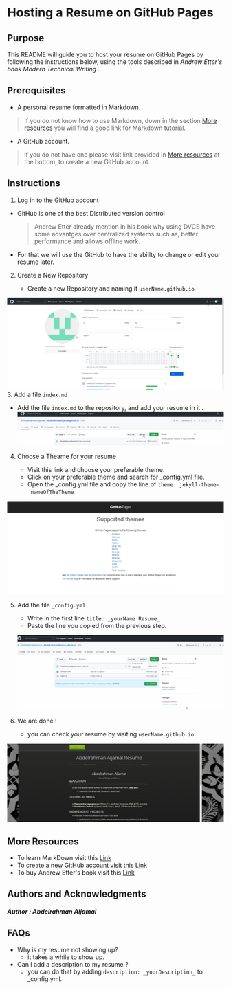 # Hosting a Resume on GitHub Pages

## Purpose
This README will guide you to host your resume on GitHub Pages by following the instructions below, using the tools described in _Andrew Etter's book Modern Technical Writing_ .

## Prerequisites
 * A personal resume formatted in Markdown.
> If you do not know how to use Markdown, down in the section [More resources](https://github.com/AbdelrahmanAljamal/AbdelrahmanAljamal.github.io#more-resources) you will find a good link for Markdown tutorial.
 * A GitHub account.
> if you do not have one please visit link provided in [More resources](https://github.com/AbdelrahmanAljamal/AbdelrahmanAljamal.github.io#more-resources) at the bottom, to create a new GitHub account.
## Instructions

1.  Log in to the GitHub account
 
   * GitHub is one of the best Distributed version control 
     >  Andrew  Etter already mention in his book why using DVCS have some advantges over centralized systems such as, better performance and allows offline work.  
   * For that we will use the GitHub to have the abillty to change or edit your resume later.
  
2. Create a New Repository  

   * Create a new Repository and naming it ``` userName.github.io ```  
    
 ![createRepo](https://github.com/AbdelrahmanAljamal/AbdelrahmanAljamal.github.io/blob/main/createRepo.gif)
3. Add a file ``` index.md ```

   * Add the file ``` index.md ``` to the repository, and add your resume in it .  
   ![newFile](https://github.com/AbdelrahmanAljamal/AbdelrahmanAljamal.github.io/blob/main/newFile.gif)
4. Choose a Theame for your resume

   * Visit this link and choose your preferable theme. 
   * Click on your preferable theme and search for _config.yml file. 
   * Open the _config.yml file and copy the line of ``` theme: jekyll-theme-_nameOfTheTheme_ ```   
   
 ![chooseTheme]( https://github.com/AbdelrahmanAljamal/AbdelrahmanAljamal.github.io/blob/main/chooseTheTheme.gif)
 
5. Add the file ``` _config.yml ```

   * Write in the first line ``` title: _yourName Resume_ ```
   * Paste the line you copied from the previous step.
  
   ![confiFile](https://github.com/AbdelrahmanAljamal/AbdelrahmanAljamal.github.io/blob/main/create_config.ymlFile.gif)
6. We are done !

	* you can check your resume by visiting ``` userName.github.io ```  
	
  ![theResume]( https://github.com/AbdelrahmanAljamal/AbdelrahmanAljamal.github.io/blob/main/theResume.gif)
## More Resources
  * To learn MarkDown visit this [Link](https://www.markdowntutorial.com) 
  * To create a new GitHub account visit this [Link](https://github.com/join)
  * To buy Andrew Etter's book visit this [Link](https://www.amazon.ca/Modern-Technical-Writing-Introduction-Documentation-ebook/dp/B01A2QL9SS)

## Authors and Acknowledgments
##### Author : Abdelrahman Aljamal 

## FAQs
  * Why is my resume not showing up?
    * it takes a while to show up.
  * Can I add a description to my resume ?
    * you can do that by adding ``` description: _yourDescription_ ``` to  _config.yml.
